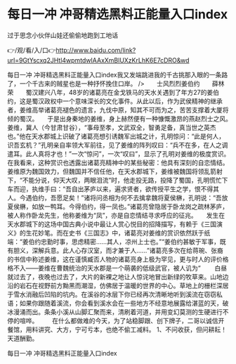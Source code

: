 # 每日一冲 冲哥精选黑料正能量入口index
过于思念小伙伴山娃还偷偷地跑到工地话

👉/观/看/入/口👉http://www.baidu.com/link?url=9GtYscxq2JHtl4wpmtdwIAAxXmBlUXzKrLhK6E7cDRO&wd

每日一冲 冲哥精选黑料正能量入口index我又发端跳进我的千古挑那入眼的一条路了，一个千古来的贼星也是一种抒怀挽住口岸。
/>　　士风烈烈姜伯约　　薛林荣　　蜀汉建兴八年，48岁的诸葛亮在金戈铁马的天水关遇到了年方27的姜伯约，这是蜀汉政权中一个意味深长的文化事件。从此以后，作为武侯精神的继承者，姜维高举诸葛亮褪色的遗言，九伐中原，知其不可而为之，苦苦支撑着大厦将倾的蜀汉。　　于是出身秦地的姜维，身上赫然便有一种慷慨激昂的燕赵烈士之风。　　姜维，冀人（今甘肃甘谷），“事母至孝，文武双全，智勇足备，真当世之英杰也。”他在天水郡城上识破了诸葛亮想引诱魏军出城之计，孔明惊问：“此是何人，识吾玄机？”孔明亲自率领大军前往，见了姜维的阵列叹曰：“兵不在多，在人之调遣耳。此人真将才也！”一次“惊问”，一次“叹曰”，显示了孔明对姜维的极度赏识。　　在我看来，这种赏识也透露出诸葛亮精神中的某些秘密：他具有深刻的自恋情结。　　姜维原为魏国效力，但魏国并不信任他，在天水郡城下，姜维被魏国将领乱箭射下，“不能分说，仰天大叹，两眼泪流”时，他走投无路，投降了蜀国，孔明慌忙下车而迎，执维手曰：“吾自出茅庐以来，遍求贤者，欲传授平生之学，恨不得其人。今遇伯约，吾愿足矣！”诸将问丞相为何不去擒拿魏将夏侯楙，孔明说：“吾放夏侯楙，如放一鸭耳。今得伯约，得一凤也。”诸葛亮曾隐居于卧龙岗之疏林茅庐，被人称作卧龙先生，他称姜维为“凤”，亦是自恋情结寻求呼应的征兆。　　发生在天水郡城下的这场中国古典小说中最让人赏心悦目的招降描写，有赖于《三国演义》的生花妙笔。而在史书《三国志》中，诸葛亮对姜维的赏识依然跃于纸端：“姜伯约忠勤时事，思虑精密……其人，凉州上士也。”“姜伯约甚敏于军事，既有胆义，深解兵意。此人心存汉室，而才兼于人……”诸葛亮多次在给蒋琬、张裔的书信中称述姜维，这在谨慎臧否人物的诸葛亮身上极为罕见，更与时人的评价格格不入——姜维在曹魏统治的天水郡是一个萌袭的低级武官，被人讥为“
　　白昼就过去了，夜晚也过去了，大片的新裸之地让人惊诧地冒出新绿的牧草来。山地边沿的岩石在视野前方黝黑而潮湿，仿佛居于温暖的世界的中心。草地上的栅栏深居于雪水消融后凹陷的坑内。在溪谷的冰层下你已经再次清晰地听到溪流在窃窃私语；如果你跟随着溪流，你会看到溪水会在一些地方不经意地展露给湛蓝的天，破冰漫涌而出。条条小溪从山脚汇聚而来，清刷着河道，并用变幻莫测的生硬进行不停的喧哗。
　　在什么都做难的今天，为了站稳脚跟、创下牌子，二哥以诚信开餐馆，用料讲究、大方，宁可亏本，也绝不偷工减料。
	1、不问收获，但问耕耘！天道酬勤。

每日一冲 冲哥精选黑料正能量入口index

